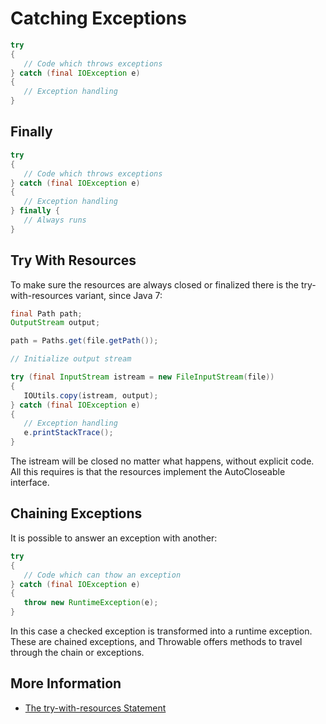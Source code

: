 # Catching Exceptions

```java
try
{
   // Code which throws exceptions
} catch (final IOException e)
{
   // Exception handling
}
```

## Finally

```java
try
{
   // Code which throws exceptions
} catch (final IOException e)
{
   // Exception handling
} finally {
   // Always runs
}
```

## Try With Resources

To make sure the resources are always closed or finalized there is the try-with-resources variant, since Java 7:

```java
final Path path;
OutputStream output;

path = Paths.get(file.getPath());

// Initialize output stream

try (final InputStream istream = new FileInputStream(file))
{
   IOUtils.copy(istream, output);
} catch (final IOException e)
{
   // Exception handling
   e.printStackTrace();
}
```

The istream will be closed no matter what happens, without explicit code. All this requires is that the resources implement the AutoCloseable interface.

## Chaining Exceptions

It is possible to answer an exception with another:

```java
try
{
   // Code which can thow an exception
} catch (final IOException e)
{
   throw new RuntimeException(e);
}
```

In this case a checked exception is transformed into a runtime exception. These are chained exceptions, and Throwable offers methods to travel through the chain or exceptions.

## More Information

* [The try-with-resources Statement](https://docs.oracle.com/javase/tutorial/essential/exceptions/tryResourceClose.html)

